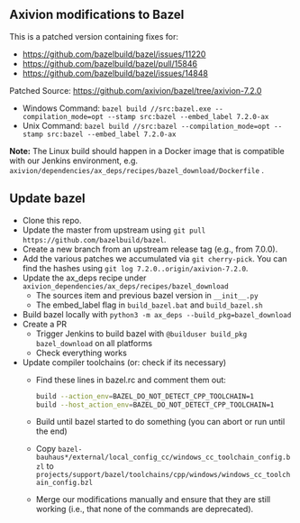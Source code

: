 ## Axivion modifications to Bazel

This is a patched version containing fixes for:
- <https://github.com/bazelbuild/bazel/issues/11220>
- <https://github.com/bazelbuild/bazel/pull/15846>
- <https://github.com/bazelbuild/bazel/issues/14848>

Patched Source: <https://github.com/axivion/bazel/tree/axivion-7.2.0>

- Windows Command: `bazel build //src:bazel.exe --compilation_mode=opt --stamp src:bazel --embed_label 7.2.0-ax`
- Unix Command: `bazel build //src:bazel --compilation_mode=opt --stamp src:bazel --embed_label 7.2.0-ax`

**Note:** The Linux build should happen in a Docker image that is compatible with our Jenkins environment, e.g. `axivion/dependencies/ax_deps/recipes/bazel_download/Dockerfile` .

## Update bazel
- Clone this repo.
- Update the master from upstream using `git pull https://github.com/bazelbuild/bazel`.
- Create a new branch from an upstream release tag (e.g., from 7.0.0).
- Add the various patches we accumulated via `git cherry-pick`. You can find the hashes using
`git log 7.2.0..origin/axivion-7.2.0`.
- Update the ax_deps recipe under `axivion_dependencies/ax_deps/recipes/bazel_download`
  - The sources item and previous bazel version in `__init__.py`
  - The embed_label flag in `build_bazel.bat` and `build_bazel.sh`
- Build bazel locally with `python3 -m ax_deps --build_pkg=bazel_download`
- Create a PR
  - Trigger Jenkins to build bazel with `@builduser build_pkg bazel_download` on all platforms
  - Check everything works
- Update compiler toolchains (or: check if its necessary)
  - Find these lines in bazel.rc and comment them out:

    ``` bash
    build --action_env=BAZEL_DO_NOT_DETECT_CPP_TOOLCHAIN=1
    build --host_action_env=BAZEL_DO_NOT_DETECT_CPP_TOOLCHAIN=1
    ```

  - Build until bazel started to do something (you can abort or run until the end)
  - Copy `bazel-bauhaus*/external/local_config_cc/windows_cc_toolchain_config.bzl` to `projects/support/bazel/toolchains/cpp/windows/windows_cc_toolchain_config.bzl`
  - Merge our modifications manually and ensure that they are still working (i.e., that none of the commands are deprecated).





